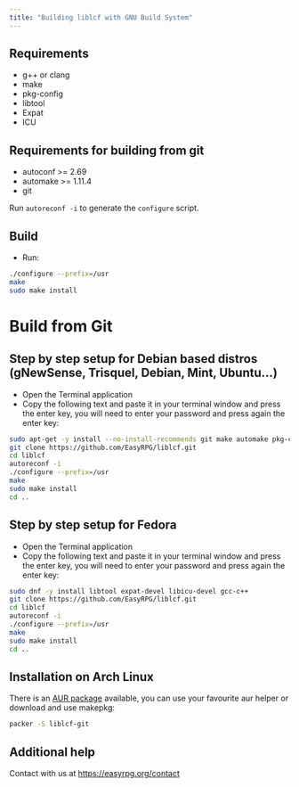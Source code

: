 ```yaml
---
title: "Building liblcf with GNU Build System"
---
```

## Requirements

-   g++ or clang
-   make
-   pkg-config
-   libtool
-   Expat
-   ICU

## Requirements for building from git

-   autoconf \>= 2.69
-   automake \>= 1.11.4
-   git

Run `autoreconf -i` to generate the `configure` script.

## Build

-   Run:

``` bash
./configure --prefix=/usr
make
sudo make install
```

# Build from Git

## Step by step setup for Debian based distros (gNewSense, Trisquel, Debian, Mint, Ubuntu...)

-   Open the Terminal application
-   Copy the following text and paste it in your terminal window and press the enter key, you will need to enter your password and press again the enter key:

``` bash
sudo apt-get -y install --no-install-recommends git make automake pkg-config libtool g++ libexpat1-dev libicu-dev
git clone https://github.com/EasyRPG/liblcf.git
cd liblcf
autoreconf -i
./configure --prefix=/usr
make
sudo make install
cd ..
```

## Step by step setup for Fedora

-   Open the Terminal application
-   Copy the following text and paste it in your terminal window and press the enter key, you will need to enter your password and press again the enter key:

``` bash
sudo dnf -y install libtool expat-devel libicu-devel gcc-c++
git clone https://github.com/EasyRPG/liblcf.git
cd liblcf
autoreconf -i
./configure --prefix=/usr
make
sudo make install
cd ..
```

## Installation on Arch Linux

There is an [AUR package](https://aur.archlinux.org/packages/liblcf-git/) available, you can use your favourite aur helper or download and use makepkg:

``` bash
packer -S liblcf-git
```

## Additional help

Contact with us at <https://easyrpg.org/contact>
